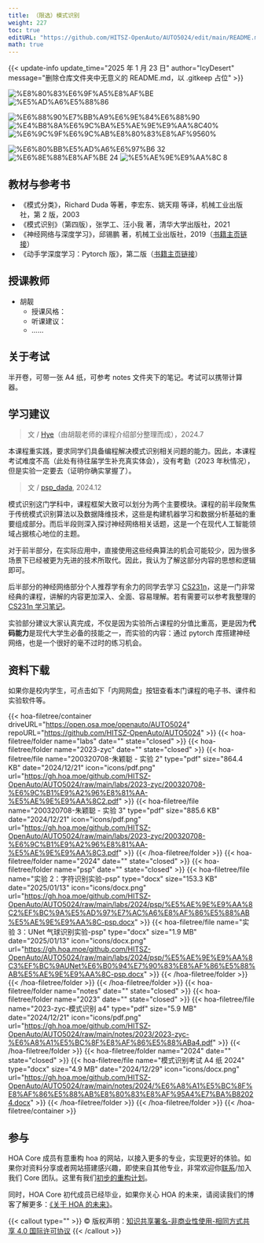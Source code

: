 ```yaml
---
title: （限选）模式识别
weight: 227
toc: true
editURL: "https://github.com/HITSZ-OpenAuto/AUTO5024/edit/main/README.md"
math: true
---
```


{{< update-info update_time="2025 年 1 月 23 日" author="IcyDesert" message="删除仓库文件夹中无意义的 README.md，以 .gitkeep 占位" >}}


<div class="img-div hx-mt-4 hx-flex-row hx-justify-start hx-items-center">

![%E8%80%83%E6%9F%A5%E8%AF%BE](https://img.shields.io/badge/%E8%80%83%E6%9F%A5%E8%AF%BE-green)
![%E5%AD%A6%E5%88%86](https://img.shields.io/badge/%E5%AD%A6%E5%88%86-2-moccasin)

![%E6%88%90%E7%BB%A9%E6%9E%84%E6%88%90](https://img.shields.io/badge/%E6%88%90%E7%BB%A9%E6%9E%84%E6%88%90-gold)
![%E4%B8%8A%E6%9C%BA%E5%AE%9E%E9%AA%8C40%](https://img.shields.io/badge/%E4%B8%8A%E6%9C%BA%E5%AE%9E%E9%AA%8C-40%25-wheat)
![%E6%9C%9F%E6%9C%AB%E8%80%83%E8%AF%9560%](https://img.shields.io/badge/%E6%9C%9F%E6%9C%AB%E8%80%83%E8%AF%95-60%25-wheat)

![%E6%80%BB%E5%AD%A6%E6%97%B6 32](https://img.shields.io/badge/%E6%80%BB%E5%AD%A6%E6%97%B6-32-gold)
![%E6%8E%88%E8%AF%BE 24](https://img.shields.io/badge/%E6%8E%88%E8%AF%BE-24-wheat)
![%E5%AE%9E%E9%AA%8C 8](https://img.shields.io/badge/%E5%AE%9E%E9%AA%8C-8-wheat)

</div>

## 教材与参考书

- 《模式分类》，Richard Duda 等著，李宏东、姚天翔 等译，机械工业出版社，第 2 版，2003
- 《模式识别》（第四版），张学工、汪小我 著，清华大学出版社，2021
- 《神经网络与深度学习》，邱锡鹏 著，机械工业出版社，2019（[书籍主页链接](https://nndl.github.io/)）
- 《动手学深度学习：Pytorch 版》，第二版（[书籍主页链接](https://zh.d2l.ai/)）

## 授课教师

- 胡靓
  - 授课风格：
  - 听课建议：
  - ……

## 关于考试

半开卷，可带一张 A4 纸，可参考 notes 文件夹下的笔记。考试可以携带计算器。

## 学习建议

> 文 / [Hye](https://github.com/Co-ding-Man)（由胡靓老师的课程介绍部分整理而成），2024.7

本课程重实践，要求同学们具备编程解决模式识别相关问题的能力。因此，本课程考试难度不高（此处有待往届学生补充真实体会），没有考勤（2023 年秋情况），但是实验一定要去（证明你确实掌握了）。

> 文 / [psp_dada](https://github.com/pspdada), 2024.12

模式识别这门学科中，课程框架大致可以划分为两个主要模块。课程的前半段聚焦于传统模式识别算法以及数据降维技术，这些是构建机器学习和数据分析基础的重要组成部分。而后半段则深入探讨神经网络相关话题，这是一个在现代人工智能领域占据核心地位的主题。

对于前半部分，在实际应用中，直接使用这些经典算法的机会可能较少，因为很多场景下已经被更为先进的技术所取代。因此，我认为了解这部分内容的思想和逻辑即可。

后半部分的神经网络部分个人推荐学有余力的同学去学习 [CS231n](https://cs231n.stanford.edu/)，这是一门非常经典的课程，讲解的内容更加深入、全面、容易理解。若有需要可以参考我整理的 [CS231n 学习笔记](https://github.com/pspdada/LLM-Learning-Notes)。

实验部分建议大家认真完成，不仅是因为实验所占课程的分值比重高，更是因为**代码能力**是现代大学生必备的技能之一，而实验的内容：通过 pytorch 库搭建神经网络，也是一个很好的毫不过时的练习机会。

## 资料下载

如果你是校内学生，可点击如下「内网网盘」按钮查看本门课程的电子书、课件和实验软件等。

{{< hoa-filetree/container driveURL="https://open.osa.moe/openauto/AUTO5024" repoURL="https://github.com/HITSZ-OpenAuto/AUTO5024" >}}
  {{< hoa-filetree/folder name="labs" date="" state="closed" >}}
  {{< hoa-filetree/folder name="2023-zyc" date="" state="closed" >}}
    {{< hoa-filetree/file name="200320708-朱颖聪 - 实验 2" type="pdf" size="864.4 KB" date="2024/12/21" icon="icons/pdf.png" url="https://gh.hoa.moe/github.com/HITSZ-OpenAuto/AUTO5024/raw/main/labs/2023-zyc/200320708-%E6%9C%B1%E9%A2%96%E8%81%AA-%E5%AE%9E%E9%AA%8C2.pdf" >}}
    {{< hoa-filetree/file name="200320708-朱颖聪 - 实验 3" type="pdf" size="885.6 KB" date="2024/12/21" icon="icons/pdf.png" url="https://gh.hoa.moe/github.com/HITSZ-OpenAuto/AUTO5024/raw/main/labs/2023-zyc/200320708-%E6%9C%B1%E9%A2%96%E8%81%AA-%E5%AE%9E%E9%AA%8C3.pdf" >}}
  {{< /hoa-filetree/folder >}}
  {{< hoa-filetree/folder name="2024" date="" state="closed" >}}
  {{< hoa-filetree/folder name="psp" date="" state="closed" >}}
    {{< hoa-filetree/file name="实验 2：字符识别实验-psp" type="docx" size="153.3 KB" date="2025/01/13" icon="icons/docx.png" url="https://gh.hoa.moe/github.com/HITSZ-OpenAuto/AUTO5024/raw/main/labs/2024/psp/%E5%AE%9E%E9%AA%8C2%EF%BC%9A%E5%AD%97%E7%AC%A6%E8%AF%86%E5%88%AB%E5%AE%9E%E9%AA%8C-psp.docx" >}}
    {{< hoa-filetree/file name="实验 3：UNet 气球识别实验-psp" type="docx" size="1.9 MB" date="2025/01/13" icon="icons/docx.png" url="https://gh.hoa.moe/github.com/HITSZ-OpenAuto/AUTO5024/raw/main/labs/2024/psp/%E5%AE%9E%E9%AA%8C3%EF%BC%9AUNet%E6%B0%94%E7%90%83%E8%AF%86%E5%88%AB%E5%AE%9E%E9%AA%8C-psp.docx" >}}
  {{< /hoa-filetree/folder >}}
  {{< /hoa-filetree/folder >}}
  {{< /hoa-filetree/folder >}}
  {{< hoa-filetree/folder name="notes" date="" state="closed" >}}
  {{< hoa-filetree/folder name="2023" date="" state="closed" >}}
    {{< hoa-filetree/file name="2023-zyc-模式识别 a4" type="pdf" size="5.9 MB" date="2024/12/21" icon="icons/pdf.png" url="https://gh.hoa.moe/github.com/HITSZ-OpenAuto/AUTO5024/raw/main/notes/2023/2023-zyc-%E6%A8%A1%E5%BC%8F%E8%AF%86%E5%88%ABa4.pdf" >}}
  {{< /hoa-filetree/folder >}}
  {{< hoa-filetree/folder name="2024" date="" state="closed" >}}
    {{< hoa-filetree/file name="模式识别考试 A4 纸 2024" type="docx" size="4.9 MB" date="2024/12/29" icon="icons/docx.png" url="https://gh.hoa.moe/github.com/HITSZ-OpenAuto/AUTO5024/raw/main/notes/2024/%E6%A8%A1%E5%BC%8F%E8%AF%86%E5%88%AB%E8%80%83%E8%AF%95A4%E7%BA%B82024.docx" >}}
  {{< /hoa-filetree/folder >}}
  {{< /hoa-filetree/folder >}}
{{< /hoa-filetree/container >}}

## 参与

HOA Core 成员有意重构 hoa 的网站，以接入更多的专业，实现更好的体验。如果你对资料分享或者网站搭建感兴趣，即使来自其他专业，非常欢迎你[联系](mailto:hi@hoa.moe)/加入我们 Core 团队。这里有我们[初步的重构计划](https://historical-mousepad-286.notion.site/HOA-1f71751ad5fe80978c70d9e32330d7e6)。

同时，HOA Core 初代成员已经毕业，如果你关心 HOA 的未来，请阅读我们的博客了解更多：[《关于 HOA 的未来》](https://hoa.moe/blog/future-of-hoa)。

{{< callout type="" >}}
  © 版权声明：[知识共享署名-非商业性使用-相同方式共享 4.0 国际许可协议](https://creativecommons.org/licenses/by-nc-sa/4.0/)
{{< /callout >}}
